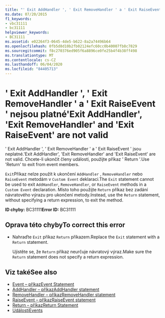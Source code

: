 ```yaml
---
title: "' Exit AddHandler ', ' Exit RemoveHandler ' a ' Exit RaiseEvent ' nejsou platné"
ms.date: 07/20/2015
f1_keywords:
- vbc31111
- bc31111
helpviewer_keywords:
- BC31111
ms.assetid: e02264f3-0645-4de5-b622-8a2a74496b64
ms.openlocfilehash: 0fb5d8d10b2fb02124efc60cc0b40007fb8c7829
ms.sourcegitcommit: f8c270376ed905f6a8896ce0fe25b4f4b38ff498
ms.translationtype: MT
ms.contentlocale: cs-CZ
ms.lasthandoff: 06/04/2020
ms.locfileid: "84405713"
---
```

# <a name="exit-addhandler-exit-removehandler-and-exit-raiseevent-are-not-valid"></a><span data-ttu-id="cca41-102">' Exit AddHandler ', ' Exit RemoveHandler ' a ' Exit RaiseEvent ' nejsou platné</span><span class="sxs-lookup"><span data-stu-id="cca41-102">'Exit AddHandler', 'Exit RemoveHandler' and 'Exit RaiseEvent' are not valid</span></span>
<span data-ttu-id="cca41-103">' Exit AddHandler ', ' Exit RemoveHandler ' a ' Exit RaiseEvent ' jsou neplatné.</span><span class="sxs-lookup"><span data-stu-id="cca41-103">'Exit AddHandler', 'Exit RemoveHandler' and 'Exit RaiseEvent' are not valid.</span></span> <span data-ttu-id="cca41-104">Chcete-li ukončit členy události, použijte příkaz ' Return '.</span><span class="sxs-lookup"><span data-stu-id="cca41-104">Use 'Return' to exit from event members.</span></span>  
  
 <span data-ttu-id="cca41-105">`Exit`Příkaz nelze použít k ukončení `AddHandler` , `RemoveHandler` nebo `RaiseEvent` metodám v `Custom Event` deklaraci.</span><span class="sxs-lookup"><span data-stu-id="cca41-105">The `Exit` statement cannot be used to exit `AddHandler`, `RemoveHandler`, or `RaiseEvent` methods in a `Custom Event` declaration.</span></span> <span data-ttu-id="cca41-106">Místo toho použijte `Return` příkaz bez zadání návratového výrazu pro ukončení metody.</span><span class="sxs-lookup"><span data-stu-id="cca41-106">Instead, use the `Return` statement, without specifying a return expression, to exit the method.</span></span>  
  
 <span data-ttu-id="cca41-107">**ID chyby:** BC31111</span><span class="sxs-lookup"><span data-stu-id="cca41-107">**Error ID:** BC31111</span></span>  
  
## <a name="to-correct-this-error"></a><span data-ttu-id="cca41-108">Oprava této chyby</span><span class="sxs-lookup"><span data-stu-id="cca41-108">To correct this error</span></span>  
  
- <span data-ttu-id="cca41-109">Nahraďte `Exit` příkaz `Return` příkazem.</span><span class="sxs-lookup"><span data-stu-id="cca41-109">Replace the `Exit` statement with a `Return` statement.</span></span>  
  
     <span data-ttu-id="cca41-110">Ujistěte se, že `Return` příkaz neurčuje návratový výraz.</span><span class="sxs-lookup"><span data-stu-id="cca41-110">Make sure the `Return` statement does not specify a return expression.</span></span>  
  
## <a name="see-also"></a><span data-ttu-id="cca41-111">Viz také</span><span class="sxs-lookup"><span data-stu-id="cca41-111">See also</span></span>

- [<span data-ttu-id="cca41-112">Event – příkaz</span><span class="sxs-lookup"><span data-stu-id="cca41-112">Event Statement</span></span>](../language-reference/statements/event-statement.md)
- [<span data-ttu-id="cca41-113">AddHandler – příkaz</span><span class="sxs-lookup"><span data-stu-id="cca41-113">AddHandler statement</span></span>](../language-reference/statements/addhandler-statement.md)
- [<span data-ttu-id="cca41-114">RemoveHandler – příkaz</span><span class="sxs-lookup"><span data-stu-id="cca41-114">RemoveHandler statement</span></span>](../language-reference/statements/removehandler-statement.md)
- [<span data-ttu-id="cca41-115">RaiseEvent – příkaz</span><span class="sxs-lookup"><span data-stu-id="cca41-115">RaiseEvent statement</span></span>](../language-reference/statements/raiseevent-statement.md)
- [<span data-ttu-id="cca41-116">Return – příkaz</span><span class="sxs-lookup"><span data-stu-id="cca41-116">Return Statement</span></span>](../language-reference/statements/return-statement.md)
- [<span data-ttu-id="cca41-117">Události</span><span class="sxs-lookup"><span data-stu-id="cca41-117">Events</span></span>](../programming-guide/language-features/events/index.md)
